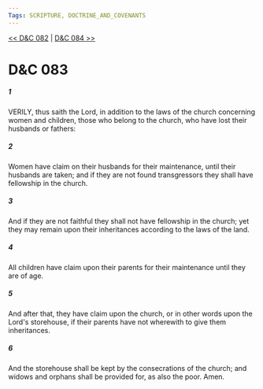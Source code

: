 ```yaml
---
Tags: SCRIPTURE, DOCTRINE_AND_COVENANTS
---
```


[<< D&C 082](DOCTRINE_AND_COVENANTS/D&C_082.md) | [D&C 084 >>](DOCTRINE_AND_COVENANTS/D&C_084.md)

# D&C 083

##### 1
 VERILY, thus saith the Lord, in addition to the laws of the church concerning women and children, those who belong to the church, who have lost their husbands or fathers:
##### 2
 Women have claim on their husbands for their maintenance, until their husbands are taken; and if they are not found transgressors they shall have fellowship in the church.
##### 3
 And if they are not faithful they shall not have fellowship in the church; yet they may remain upon their inheritances according to the laws of the land.
##### 4
 All children have claim upon their parents for their maintenance until they are of age.
##### 5
 And after that, they have claim upon the church, or in other words upon the Lord's storehouse, if their parents have not wherewith to give them inheritances.
##### 6
 And the storehouse shall be kept by the consecrations of the church; and widows and orphans shall be provided for, as also the poor. Amen.
